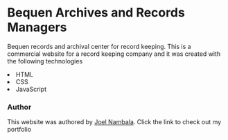 # Bequen Archives and Records Managers

Bequen records and archival center for record keeping. This is a commercial website for a record keeping company and it was created with the following technologies

<li>HTML</li>
<li>CSS</li>
<li>JavaScript</li>

### Author

This website was authored by [Joel Nambala](https://joelnambala.netlify.app). Click the link to check out my portfolio

